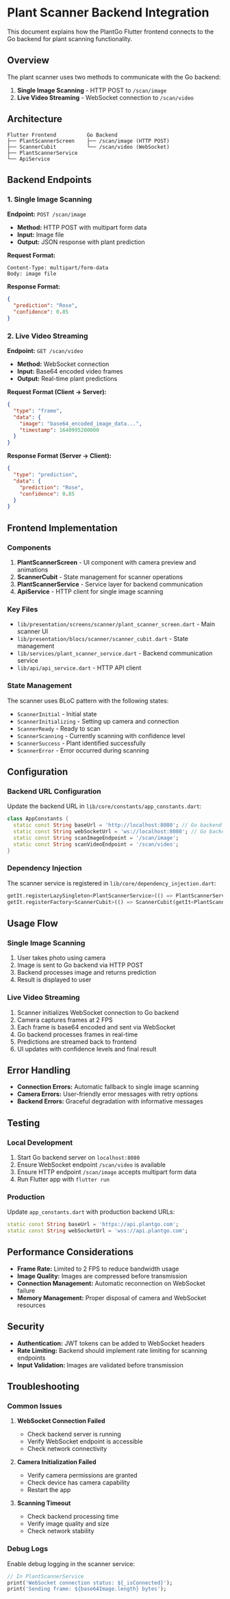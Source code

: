 # Plant Scanner Backend Integration

This document explains how the PlantGo Flutter frontend connects to the Go backend for plant scanning functionality.

## Overview

The plant scanner uses two methods to communicate with the Go backend:

1. **Single Image Scanning** - HTTP POST to `/scan/image`
2. **Live Video Streaming** - WebSocket connection to `/scan/video`

## Architecture

```
Flutter Frontend          Go Backend
├── PlantScannerScreen    ├── /scan/image (HTTP POST)
├── ScannerCubit          └── /scan/video (WebSocket)
├── PlantScannerService
└── ApiService
```

## Backend Endpoints

### 1. Single Image Scanning

**Endpoint:** `POST /scan/image`
- **Method:** HTTP POST with multipart form data
- **Input:** Image file
- **Output:** JSON response with plant prediction

**Request Format:**
```
Content-Type: multipart/form-data
Body: image file
```

**Response Format:**
```json
{
  "prediction": "Rose",
  "confidence": 0.85
}
```

### 2. Live Video Streaming

**Endpoint:** `GET /scan/video`
- **Method:** WebSocket connection
- **Input:** Base64 encoded video frames
- **Output:** Real-time plant predictions

**Request Format (Client → Server):**
```json
{
  "type": "frame",
  "data": {
    "image": "base64_encoded_image_data...",
    "timestamp": 1640995200000
  }
}
```

**Response Format (Server → Client):**
```json
{
  "type": "prediction",
  "data": {
    "prediction": "Rose",
    "confidence": 0.85
  }
}
```

## Frontend Implementation

### Components

1. **PlantScannerScreen** - UI component with camera preview and animations
2. **ScannerCubit** - State management for scanner operations
3. **PlantScannerService** - Service layer for backend communication
4. **ApiService** - HTTP client for single image scanning

### Key Files

- `lib/presentation/screens/scanner/plant_scanner_screen.dart` - Main scanner UI
- `lib/presentation/blocs/scanner/scanner_cubit.dart` - State management
- `lib/services/plant_scanner_service.dart` - Backend communication service
- `lib/api/api_service.dart` - HTTP API client

### State Management

The scanner uses BLoC pattern with the following states:

- `ScannerInitial` - Initial state
- `ScannerInitializing` - Setting up camera and connection
- `ScannerReady` - Ready to scan
- `ScannerScanning` - Currently scanning with confidence level
- `ScannerSuccess` - Plant identified successfully
- `ScannerError` - Error occurred during scanning

## Configuration

### Backend URL Configuration

Update the backend URL in `lib/core/constants/app_constants.dart`:

```dart
class AppConstants {
  static const String baseUrl = 'http://localhost:8080'; // Go backend HTTP
  static const String webSocketUrl = 'ws://localhost:8080'; // Go backend WebSocket
  static const String scanImageEndpoint = '/scan/image';
  static const String scanVideoEndpoint = '/scan/video';
}
```

### Dependency Injection

The scanner service is registered in `lib/core/dependency_injection.dart`:

```dart
getIt.registerLazySingleton<PlantScannerService>(() => PlantScannerService(getIt<ApiService>()));
getIt.registerFactory<ScannerCubit>(() => ScannerCubit(getIt<PlantScannerService>()));
```

## Usage Flow

### Single Image Scanning

1. User takes photo using camera
2. Image is sent to Go backend via HTTP POST
3. Backend processes image and returns prediction
4. Result is displayed to user

### Live Video Streaming

1. Scanner initializes WebSocket connection to Go backend
2. Camera captures frames at 2 FPS
3. Each frame is base64 encoded and sent via WebSocket
4. Go backend processes frames in real-time
5. Predictions are streamed back to frontend
6. UI updates with confidence levels and final result

## Error Handling

- **Connection Errors:** Automatic fallback to single image scanning
- **Camera Errors:** User-friendly error messages with retry options
- **Backend Errors:** Graceful degradation with informative messages

## Testing

### Local Development

1. Start Go backend server on `localhost:8080`
2. Ensure WebSocket endpoint `/scan/video` is available
3. Ensure HTTP endpoint `/scan/image` accepts multipart form data
4. Run Flutter app with `flutter run`

### Production

Update `app_constants.dart` with production backend URLs:

```dart
static const String baseUrl = 'https://api.plantgo.com';
static const String webSocketUrl = 'wss://api.plantgo.com';
```

## Performance Considerations

- **Frame Rate:** Limited to 2 FPS to reduce bandwidth usage
- **Image Quality:** Images are compressed before transmission
- **Connection Management:** Automatic reconnection on WebSocket failure
- **Memory Management:** Proper disposal of camera and WebSocket resources

## Security

- **Authentication:** JWT tokens can be added to WebSocket headers
- **Rate Limiting:** Backend should implement rate limiting for scanning endpoints
- **Input Validation:** Images are validated before transmission

## Troubleshooting

### Common Issues

1. **WebSocket Connection Failed**
   - Check backend server is running
   - Verify WebSocket endpoint is accessible
   - Check network connectivity

2. **Camera Initialization Failed**
   - Verify camera permissions are granted
   - Check device has camera capability
   - Restart the app

3. **Scanning Timeout**
   - Check backend processing time
   - Verify image quality and size
   - Check network stability

### Debug Logs

Enable debug logging in the scanner service:

```dart
// In PlantScannerService
print('WebSocket connection status: ${_isConnected}');
print('Sending frame: ${base64Image.length} bytes');
```
